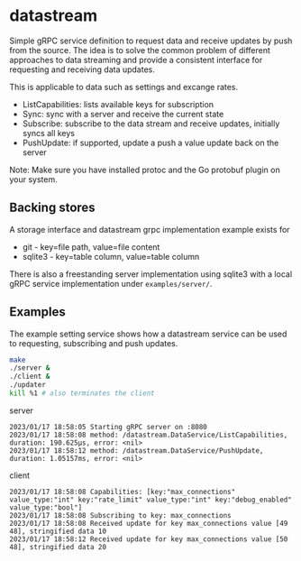 # datastream

Simple gRPC service definition to request data and receive updates by push from
the source. The idea is to solve the common problem of different approaches to
data streaming and provide a consistent interface for requesting and receiving
data updates.

This is applicable to data such as settings and excange rates.

- ListCapabilities: lists available keys for subscription
- Sync: sync with a server and receive the current state
- Subscribe: subscribe to the data stream and receive updates, initially syncs all keys
- PushUpdate: if supported, update a push a value update back on the server

Note: Make sure you have installed protoc and the Go protobuf plugin on your system.

## Backing stores

A storage interface and datastream grpc implementation example exists for
- git - key=file path, value=file content
- sqlite3 - key=table column, value=table column

There is also a freestanding server implementation using sqlite3 with a local
gRPC service implementation under `examples/server/`.

## Examples

The example setting service shows how a datastream service can be used to
requesting, subscribing and push updates.

```sh
make
./server &
./client &
./updater
kill %1 # also terminates the client
```

server
```
2023/01/17 18:58:05 Starting gRPC server on :8080
2023/01/17 18:58:08 method: /datastream.DataService/ListCapabilities, duration: 190.625µs, error: <nil>
2023/01/17 18:58:12 method: /datastream.DataService/PushUpdate, duration: 1.05157ms, error: <nil>
```

client
```
2023/01/17 18:58:08 Capabilities: [key:"max_connections" value_type:"int" key:"rate_limit" value_type:"int" key:"debug_enabled" value_type:"bool"]
2023/01/17 18:58:08 Subscribing to key: max_connections
2023/01/17 18:58:08 Received update for key max_connections value [49 48], stringified data 10
2023/01/17 18:58:12 Received update for key max_connections value [50 48], stringified data 20
```
